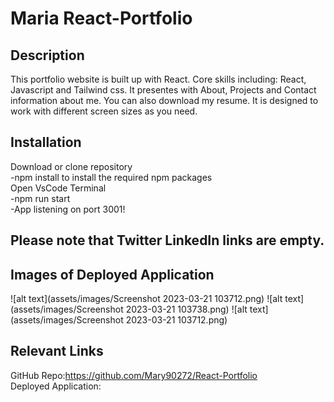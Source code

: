 # Maria React-Portfolio

## Description
 
 This portfolio website is built up with React. Core skills including: React, Javascript and Tailwind css. It presentes with About, Projects and Contact information about me. You can also download my resume. It is designed to work with different screen sizes as you need.

 ## Installation

Download or clone repository<br>
-npm install to install the required npm packages<br>
Open VsCode Terminal<br>
-npm run start<br>
-App listening on port 3001!<br>

## Please note that Twitter LinkedIn links are empty.


## Images of Deployed Application
![alt text](assets/images/Screenshot 2023-03-21 103712.png)
![alt text](assets/images/Screenshot 2023-03-21 103738.png)
![alt text](assets/images/Screenshot 2023-03-21 103712.png)
## Relevant Links

GitHub Repo:https://github.com/Mary90272/React-Portfolio
<br>
Deployed Application:

